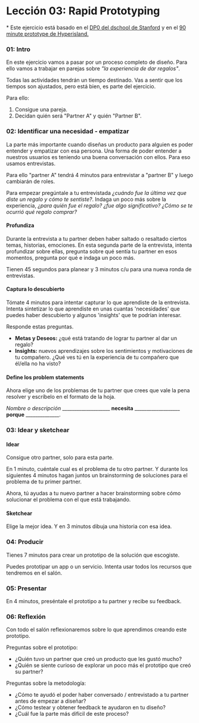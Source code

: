 # Lección 03: Rapid Prototyping

\* Este ejercicio está basado en el [DP0 del dschool de Stanford](https://static1.squarespace.com/static/57c6b79629687fde090a0fdd/t/5899326a86e6c0878c6e63f1/1486434929824/crashcourseplaybookfinal3-1-120302015105-phpapp02.pdf) y en el [90 minute prototype de Hyperisland.](http://toolbox.hyperisland.com/90-minute-prototypes)

### 01: Intro

En este ejercicio vamos a pasar por un proceso completo de diseño. Para ello vamos a trabajar en parejas sobre _"la experiencia de dar regalos"_.

Todas las actividades tendrán un tiempo destinado. Vas a sentir que los tiempos son ajustados, pero está bien, es parte del ejercicio.

Para ello:

1. Consigue una pareja.  
2. Decidan quién será "Partner A"  y quién "Partner B".


### 02: Identificar una necesidad - empatizar

La parte más importante cuando diseñas un producto para alguien es poder entender y empatizar con esa persona. Una forma de poder entender a nuestros usuarios es teniendo una buena conversación con ellos. Para eso usamos entrevistas. 

Para ello "partner A" tendrá 4 minutos para entrevistar a "partner B" y luego cambiarán de roles. 

Para empezar pregúntale a tu entrevistada _¿cuándo fue la última vez que diste un regalo y cómo te sentiste?_. Indaga un poco más sobre la experiencia, _¿para quién fue el regalo? ¿fue algo significativo? ¿Cómo se te ocurrió qué regalo comprar?_

#### Profundiza

Durante la entrevista a tu partner deben haber saltado o resaltado ciertos temas, historias, emociones. En esta segunda parte de la entrevista, intenta profundizar sobre ellas, pregunta sobre qué sentía tu partner en esos momentos, pregunta por qué e indaga un poco más. 

Tienen 45 segundos para planear y 3 minutos c/u para una nueva ronda de entrevistas.


#### Captura lo descubierto

Tómate 4 minutos para intentar capturar lo que aprendiste de la entrevista. Intenta sintetizar lo que aprendiste en unas cuantas 'necesidades' que puedes haber descubierto y algunos 'insights' que te podrían interesar.

Responde estas preguntas.

* **Metas y Deseos:** ¿qué está tratando de lograr tu partner al dar un regalo?
* **Insights:** nuevos aprendizajes sobre los sentimientos y motivaciones de tu compañero. ¿Qué ves tú en la experiencia de tu compañero que él/ella no ha visto?


#### Define los problem statements

Ahora elige uno de los problemas de tu partner que crees que vale la pena resolver y escríbelo en el formato de la hoja.

_Nombre o descripción_ ____________________ **necesita** ___________________ **porque** ______________. 

### 03: Idear y sketchear

#### Idear 

Consigue otro partner, solo para esta parte. 

En 1 minuto, cuéntale cual es el problema de tu otro partner. Y durante los siguientes 4 minutos hagan juntos un brainstorming de soluciones para el problema de tu primer partner. 

Ahora, tú ayudas a tu nuevo partner a hacer brainstorming sobre cómo solucionar el problema con el que está trabajando. 

#### Sketchear 

Elige la mejor idea. Y en 3 minutos dibuja una historia con esa idea. 

### 04: Producir

Tienes 7 minutos para crear un prototipo de la solución que escogiste.

Puedes prototipar un app o un servicio. Intenta usar todos los recursos que tendremos en el salón.

### 05: Presentar

En 4 minutos, preséntale el prototipo a tu partner y recibe su feedback. 

### 06: Reflexión

Con todo el salón reflexionaremos sobre lo que aprendimos creando este prototipo.

Preguntas sobre el prototipo: 

* ¿Quién tuvo un partner que creó un producto que les gustó mucho?
* ¿Quién se siente curioso de explorar un poco más el prototipo que creó su partner?

Preguntas sobre la metodología:


* ¿Cómo te ayudó el poder haber conversado / entrevistado a tu partner antes de empezar a diseñar?
* ¿Cómo testear y obtener feedback te ayudaron en tu diseño?
* ¿Cuál fue la parte más difícil de este proceso? 
